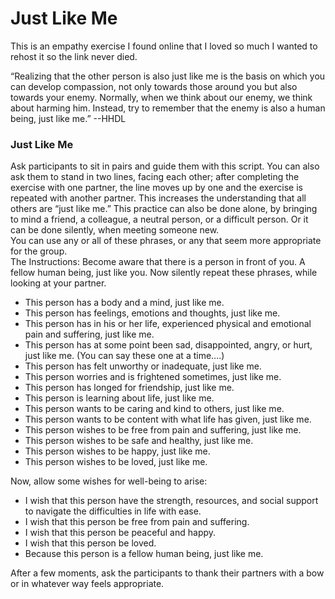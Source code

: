 # Just Like Me

This is an empathy exercise I found online that I loved so much I wanted to rehost it so the link never died.

“Realizing that the other person is also just like me is the basis on which you can develop compassion, not only towards those around you but also towards your enemy. Normally, when we think about our enemy, we think about harming him. Instead, try to remember that the enemy is also a human being, just like me.” --HHDL

### Just Like Me

Ask participants to sit in pairs and guide them with this script. You can also ask them to stand in two lines, facing each other; after completing the exercise with one partner, the line moves up by one and the exercise is repeated with another partner.  This increases the understanding that all others are “just like me.”  This practice can also be done alone, by bringing to mind a friend, a colleague, a neutral person, or a difficult person.  Or it can be done silently, when meeting someone new.  
You can use any or all of these phrases, or any that seem more appropriate for the group.  
The Instructions: 
Become aware that there is a person in front of you. A fellow human being, just like you.
Now silently repeat these phrases, while looking at your partner.


+ This person has a body and a mind, just like me.
+ This person has feelings, emotions and thoughts, just like me.
+ This person has in his or her life, experienced physical and emotional pain and suffering, just like me.
+ This person has at some point been sad, disappointed, angry, or hurt, just like me. (You can say these one at a time....)
+ This person has felt unworthy or inadequate, just like me.  
+ This person worries and is frightened sometimes, just like me.
+ This person has longed for friendship, just like me. 
+ This person is learning about life, just like me.
+ This person wants to be caring and kind to others, just like me.
+ This person wants to be content with what life has given, just like me.
+ This person wishes to be free from pain and suffering, just like me.
+ This person wishes to be safe and healthy, just like me.
+ This person wishes to be happy, just like me.
+ This person wishes to be loved, just like me.  

Now, allow some wishes for well-being to arise:

+ I wish that this person have the strength, resources, and social support to navigate the difficulties in life with ease.
+ I wish that this person be free from pain and suffering.
+ I wish that this person be peaceful and happy. 
+ I wish that this person be loved.  
+ Because this person is a fellow human being, just like me.


After a few moments, ask the participants to thank their partners with a bow or in whatever way feels appropriate.  
